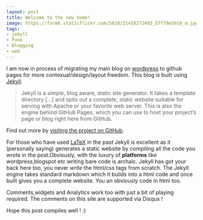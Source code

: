 ```yaml
---
layout: post
title: Welcome to the new home!
image: https://farm6.staticflickr.com/5818/21418272493_57f79e5919_m.jpg
tags:
- jekyll
- Pune
- Blogging
- web
---
```

I am now in process of migrating my main blog on [wordpress](http://indiantinker.wordpress.com) to github pages for more contexual/design/layout freedom. This blog is built using [Jekyll](http://jekyllrb.com).

  > Jekyll is a simple, blog aware, static site generator. It takes a template directory [...] and spits out a complete, static website suitable for serving with Apache or your favorite web server. This is also the engine behind GitHub Pages, which you can use to host your project’s page or blog right here from GitHub.

Find out more by [visiting the project on GitHub](https://github.com/mojombo/jekyll).

For those who have used [LaTeX](http://www.latex-project.org/) in the past Jekyll is excellent as it (personally saying) generates a static website by compiling all the code you wrote in the post.Obviously, with the luxury of **platforms** like wordpress,blogspot etc writing bare code is archaic. Jekyll has got your back here too, you never *write* the html/css tags from scratch. The Jekyll engine takes standard markdown which it builds into a html code and once built gives you a complete website. You an obviously code in html too.

Comments,widgets and Analytics work too with just a bit of playing required.
The comments on this site are supported via Disqus !

Hope this post compiles well ! :)
